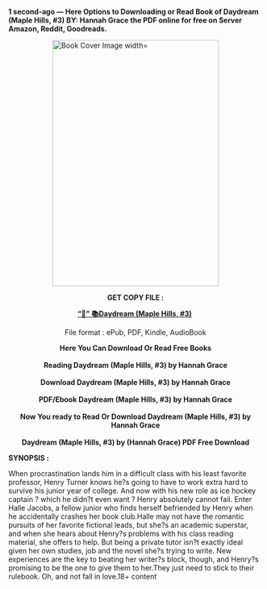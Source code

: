 <p><strong>1 second-ago &mdash; Here Options to Downloading or Read Book of Daydream (Maple Hills, #3) BY: Hannah  Grace the PDF online for free on Server Amazon, Reddit, Goodreads.</strong></p><p><a href="https://yuzong16a.web.app/apply/198647119-daydream"><img style="display: block; margin-left: auto; margin-right: auto;" src="https://i.gr-assets.com/images/S/compressed.photo.goodreads.com/books/1699948241l/198647119.jpg" alt="Book Cover Image width=" width="330" height="488" /></a></p><p style="text-align: center;"><strong>GET COPY FILE :</strong></p><p style="text-align: center;"><strong><a href="https://yuzong16a.web.app/apply/198647119-daydream" target="_blank" rel="noopener">“📢” 📚Daydream (Maple Hills, #3)</a>&nbsp;</strong></p><p style="text-align: center;">File format : ePub, PDF, Kindle, AudioBook</p><div style="text-align: center;"><strong>Here You Can Download Or Read Free Books</strong></div><div style="text-align: center;">&nbsp;</div><div style="text-align: center;"><strong>Reading Daydream (Maple Hills, #3) by Hannah  Grace</strong></div><div style="text-align: center;">&nbsp;</div><div style="text-align: center;"><strong>Download Daydream (Maple Hills, #3) by Hannah  Grace</strong></div><div style="text-align: center;">&nbsp;</div><div style="text-align: center;"><strong>PDF/Ebook Daydream (Maple Hills, #3) by Hannah  Grace</strong></div><div style="text-align: center;">&nbsp;</div><div style="text-align: center;"><strong>Now You ready to Read Or Download Daydream (Maple Hills, #3) by Hannah  Grace</strong></div><div style="text-align: center;">&nbsp;</div><div style="text-align: center;"><strong>Daydream (Maple Hills, #3) by (Hannah  Grace) PDF Free Download</strong></div><p><strong>SYNOPSIS :</strong></p><p>When procrastination lands him in a difficult class with his least favorite professor, Henry Turner knows he?s going to have to work extra hard to survive his junior year of college. And now with his new role as ice hockey captain ? which he didn?t even want ? Henry absolutely cannot fail. Enter Halle Jacobs, a fellow junior who finds herself befriended by Henry when he accidentally crashes her book club.Halle may not have the romantic pursuits of her favorite fictional leads, but she?s an academic superstar, and when she hears about Henry?s problems with his class reading material, she offers to help. But being a private tutor isn?t exactly ideal given her own studies, job and the novel she?s trying to write. New experiences are the key to beating her writer?s block, though, and Henry?s promising to be the one to give them to her.They just need to stick to their rulebook. Oh, and not fall in love.18+ content</p>
